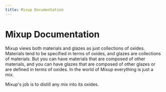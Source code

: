 ```yaml
---
title: Mixup Documentation
---
```

# Mixup Documentation

Mixup views both materials and glazes as just collections of oxides. Materials tend to be specified in terms of oxides, 
and glazes are collections of materials. 
But you can have materials that are composed of other materials, and you can have glazes that are composed of other glazes 
or are defined in terms of oxides. In the world of Mixup everything is just a mix.

Mixup's job is to distill any mix into its oxides.
